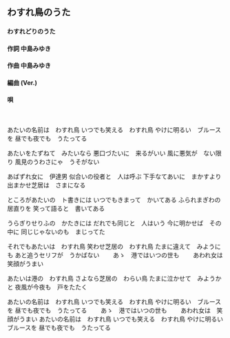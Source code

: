 ## わすれ鳥のうた
#### わすれどりのうた


#### 作詞       中島みゆき
#### 作曲       中島みゆき
#### 編曲 (Ver.)
#### 唄
 

あたいの名前は　わすれ鳥
いつでも笑える　わすれ鳥
やけに明るい　ブルースを
昼でも夜でも　うたってる

あたいをたずねて　みたいなら
悪口づたいに　来るがいい
風に悪気が　ない限り
風見のうわさにゃ　うそがない

あばずれ女に　伊達男
似合いの役者と　人は呼ぶ
下手なてあいに　まかすより
出まかせ芝居は　さまになる

ところがあたいの　ト書きには
いつでもきまって　かいてある
ふられまぎわの　居直りを
笑って語ると　書いてある

うらぎりせりふの　かたきには
だれでも同じと　人はいう
今に明かせば　その中に
同じじゃないのも　まじってた

それでもあたいは　わすれ鳥
笑わせ芝居の　わすれ鳥
たまに違えて　みようにも
あと追うセリフが　うかばない
　　あゝ　港ではいつの世も
　　あわれ女は　笑顔がうまい

あたいは港の　わすれ鳥
さよなら芝居の　わらい鳥
たまに泣かせて　みようかと
夜風が今夜も　戸をたたく

あたいの名前は　わすれ鳥
いつでも笑える　わすれ鳥
やけに明るい　ブルースを
昼でも夜でも　うたってる
　　あゝ　港ではいつの世も
　　あわれ女は　笑顔がうまい
あたいの名前は　わすれ鳥
いつでも笑える　わすれ鳥
やけに明るい　ブルースを
昼でも夜でも　うたってる

